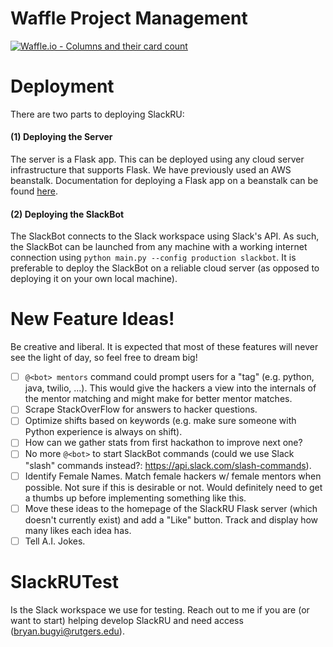 # Waffle Project Management

[![Waffle.io - Columns and their card count](https://badge.waffle.io/HackRU/SlackRU.svg?columns=all)](https://waffle.io/HackRU/SlackRU)

# Deployment

There are two parts to deploying SlackRU:

#### (1) Deploying the Server
The server is a Flask app. This can be deployed using any cloud server infrastructure that supports Flask. We have previously used an AWS beanstalk. Documentation for deploying a Flask app on a beanstalk can be found [here](https://docs.aws.amazon.com/elasticbeanstalk/latest/dg/create-deploy-python-flask.html).

#### (2) Deploying the SlackBot

The SlackBot connects to the Slack workspace using Slack's API. As such, the SlackBot can be launched from any machine with a working internet connection using `python main.py --config production slackbot`. It is preferable to deploy the SlackBot on a reliable cloud server (as opposed to deploying it on your own local machine).

# New Feature Ideas!
Be creative and liberal. It is expected that most of these features will never see the light of day, so feel free to dream big!

- [ ] `@<bot> mentors` command could prompt users for a "tag" (e.g. python, java, twilio, ...). This would give the hackers a view into the internals of the mentor matching and might make for better mentor matches.
- [ ] Scrape StackOverFlow for answers to hacker questions.
- [ ] Optimize shifts based on keywords (e.g. make sure someone with Python experience is always on shift).
- [ ] How can we gather stats from first hackathon to improve next one?
- [ ] No more `@<bot>` to start SlackBot commands (could we use Slack "slash" commands instead?: https://api.slack.com/slash-commands).
- [ ] Identify Female Names. Match female hackers w/ female mentors when possible. Not sure if this is desirable or not. Would definitely need to get a thumbs up before implementing something like this.
- [ ] Move these ideas to the homepage of the SlackRU Flask server (which doesn't currently exist) and add a "Like" button. Track and display how many likes each idea has.
- [ ] Tell A.I. Jokes.

# SlackRUTest
Is the Slack workspace we use for testing. Reach out to me if you are (or want to start) helping develop SlackRU and need access (bryan.bugyi@rutgers.edu).
